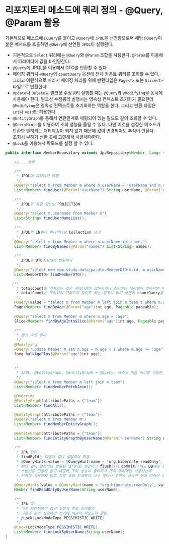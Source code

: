 # 리포지토리 메소드에 쿼리 정의 - @Query, @Param 활용 
  
기본적으로 메소드에 `@Query`를 붙이고 `@Query`에 `JPQL`을 선언함으로써 해당 `@Query`이 붙은 메서드를 호출하면 `@Query`에 선언된 `JPQL`이 실행된다.
- 기본적으로 `Select` 쿼리에는 `@Query`와 `@Param` 조합을 사용한다. `@Param`를 이용해서 파라미터에 값을 바인딩한다.
- `@Query`에 JPQL을 이용해서 DTO를 반환할 수 있다
- 페이징 쿼리시 `@Query`의 `countQuery` 옵션에 전체 카운트 쿼리를 조회할 수 있다. 그리고 이런식으로 처리시 페이징 처리를 위해 반환타입은 `Page<T>` 또는 `Slice<T>`타입으로 반환한다.
- `Update`나 `Delete`등 벌크성 수정쿼리 실행할 때는 `@Query`와 `@Modifying`을 동시에 사용해야 한다. 벌크성 수정쿼리 실행시는 영속성 컨텍스트 초기화가 필요한데 `@Modifying`은 영속성 컨텍스트를 초기화하는 역할을 한다. 그리고 반환 타입은 `int`나 `void`만 허용한다.
- `@EntityGraph`를 통해서 연관관계로 매핑되어 있는 필드도 같이 조회할 수 있다.
- `@QueryHints`를 이용하여 조회 성능을 올릴 수 있다. 다만 이것을 설정한 메소드가 반환한 엔티티는 더티체킹이 되지 않기 때문에 값이 변경되어도 추적이 안된다.  
조회시 부하가 심한 곳에 고민해서 사용해야한다. 
- `@Lock`를 이용해서 락모드를 설정 할 수 있다.
```java
public interface MemberRepository extends JpaRepository<Member, Long> {
    
    //... 생략

    /**
     * JPQL에 파라미터 매핑
     */
    @Query("select m from Member m where m.userName = :userName and m.age = :age")
    List<Member> findUser(@Param("userName") String userName, @Param("age") int age);
    
    /**
     * JPQL로 특정 필드만 PROJECTION
     */
    @Query("select m.userName from Member m")
    List<String> findUserNameList();
    
    /**
     * JPQL의 IN쿼리 파라미터로 Collection 넘김
     */
    @Query("select m from Member m where m.userName in :names")
    List<Member> findByNames(@Param("names") List<String> names);
    
    /**
     * JPQL로 DTO조회해서 반환하기
     */
    @Query("select new com.study.datajpa.dto.MemberDTO(m.id, m.userName, t.name) from Member m join m.team t")
    List<MemberDTO> findMemberDTO();

   /**
     * totalCount를 가져오는 것은 데이터량이 많아지거나 조인하는 테이블이 많아지면 복잡할 수 있다.
     * totalCount는 조인하여 가져오지 않아도 되는 경우가 많기 때문에 countQuery를 분리하여 사용할 수 있다.
     */
    @Query(value = "select m from Member m left join m.team t where m.age = :age", countQuery = "select count(m.userName) from Member m where m.age = :age")
    Page<Member> findByAge(@Param("age")int age, Pageable pageable);
    
    @Query("select m from Member m where m.age = :age")
    Slice<Member> findByAgeIntoSlice(@Param("age")int age, Pageable pageable);
    
    /**
     * 벌크 수정 쿼리
     */
    @Modifying
    @Query("update Member m set m.age = m.age + 1 where m.age >= :age")
    long bulkAgePlus(@Param("age")int age);
    
    
    /*
     * JPQL, @EntityGraph, @EntityGraph + @Query, 메소드 이름 쿼리를 이용한 페치조인 처리
     */
    @Query("select m from Member m left join m.team")
    List<Member> findMemberFetchJoin();

    @Override
    @EntityGraph(attributePaths = {"team"})
    List<Member> findAll();
    
    @EntityGraph(attributePaths = {"team"})
    @Query("select m from Member m")
    List<Member> findMemberEntityGraph();
    
    @EntityGraph(attributePaths = {"team"})
    List<Member> findEntityGrapthByUserName(@Param("userName") String userName);
    
    /**
     * JPA 힌트
     * findById는 다음과 같이 설정되어 있음
     * @QueryHints(value = @QueryHint(name = "org.hibernate.readOnly", value = "true"))
     * 위와 같이 설정하면 반환된 엔티티를 변경하고 flush()나 commit()해도 DB에는 반영안됨
     * 스냅샷을 만들지 않기 때문에 조회 성능이 좋아지고 조회 쿼리에만 사용하는데
     * 무작정 사용하지 말고 정말 조회 트래픽이 너무 많아서 부하가 심각한 곳에 여러번 생각후에 설정한다.
     */
    @QueryHints(value = @QueryHint(name = "org.hibernate.readOnly", value = "true"))
    Member findReadOnlyByUserName(String userName);
    
    /**
     * JPA 락
     * 다른 트랜잭션이 접근 못하게 락을 걸어벌임
     * 다음과 같이 설정하면 쓰기때 비관적 락모드가 걸림 
     * @Lock(LockModeType.PESSIMISTIC_WRITE)
     */
    @Lock(LockModeType.PESSIMISTIC_WRITE)
    List<Member> findLockByUserName(String userName);
}
```